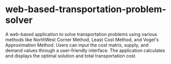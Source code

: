 # web-based-transportation-problem-solver
A web-based application to solve transportation problems using various methods like NorthWest Corner Method, Least Cost Method, and Vogel's Approximation Method. Users can input the cost matrix, supply, and demand values through a user-friendly interface. The application calculates and displays the optimal solution and total transportation cost. 
